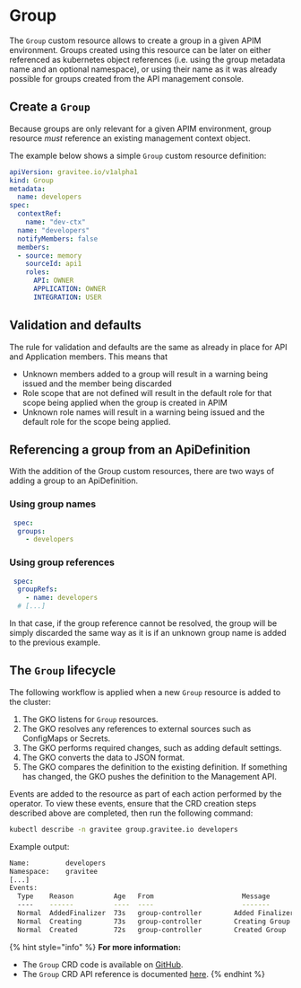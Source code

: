 # Group

The `Group` custom resource allows to create a group in a given APIM environment. Groups created using this resource can be later on either referenced as kubernetes object references (i.e. using the group metadata name and an optional namespace), or using their name as it was already possible for groups created from the API management console.

## Create a `Group`

Because groups are only relevant for a given APIM environment, group resource *must* reference an existing management context object.

The example below shows a simple `Group` custom resource definition:

```yaml
apiVersion: gravitee.io/v1alpha1
kind: Group
metadata:
  name: developers
spec:
  contextRef:
    name: "dev-ctx"
  name: "developers"
  notifyMembers: false
  members:
  - source: memory
    sourceId: api1
    roles:
      API: OWNER
      APPLICATION: OWNER
      INTEGRATION: USER
```

## Validation and defaults

The rule for validation and defaults are the same as already in place for API and Application members. This means that

  - Unknown members added to a group will result in a warning being issued and the member being discarded
  - Role scope that are not defined will result in the default role for that scope being applied when the group is created in APIM
  - Unknown role names will result in a warning being issued and the default role for the scope being applied.

## Referencing a group from an ApiDefinition

With the addition of the Group custom resources, there are two ways of adding a group to an ApiDefinition.

### Using group names

```yaml
 spec:
  groups:
    - developers
```

### Using group references

```yaml
 spec:
  groupRefs:
    - name: developers
  # [...]
```

In that case, if the group reference cannot be resolved, the group will be simply discarded the same way as it is if an unknown group name is added to the previous example.

## The `Group` lifecycle

The following workflow is applied when a new `Group` resource is added to the cluster:

1. The GKO listens for `Group` resources.
2. The GKO resolves any references to external sources such as ConfigMaps or Secrets.
3. The GKO performs required changes, such as adding default settings.
4. The GKO converts the data to JSON format.
5. The GKO compares the definition to the existing definition. If something has changed, the GKO pushes the definition to the Management API.

Events are added to the resource as part of each action performed by the operator. To view these events, ensure that the CRD creation steps described above are completed, then run the following command:

```sh
kubectl describe -n gravitee group.gravitee.io developers
```

Example output:

```bash
Name:         developers
Namespace:    gravitee
[...]
Events:
  Type    Reason          Age   From                      Message
  ----    ------          ----  ----                      -------
  Normal  AddedFinalizer  73s   group-controller        Added Finalizer for the Group
  Normal  Creating        73s   group-controller        Creating Group
  Normal  Created         72s   group-controller        Created Group
```

{% hint style="info" %}
**For more information:**

* The `Group` CRD code is available on [GitHub](https://github.com/gravitee-io/gravitee-kubernetes-operator/blob/master/api/v1alpha1/group_types.go).
* The `Group` CRD API reference is documented [here](../../reference/api-reference.md).
{% endhint %}
